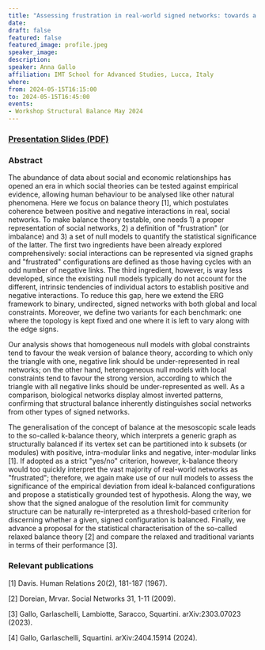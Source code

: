 ```yaml
---
title: "Assessing frustration in real-world signed networks: towards a statistical theory of balance"
date:
draft: false
featured: false
featured_image: profile.jpeg
speaker_image:
description:
speaker: Anna Gallo
affiliation: IMT School for Advanced Studies, Lucca, Italy
where:
from: 2024-05-15T16:15:00
to: 2024-05-15T16:45:00
events:
- Workshop Structural Balance May 2024 
---
```


### [Presentation Slides (PDF)](Presentation-Gallo.pdf)


### Abstract

The abundance of data about social and economic relationships has opened an era in which social theories can be tested against empirical evidence, allowing human behaviour to be analysed like other natural phenomena. Here we focus on balance theory [1], which postulates coherence between positive and negative interactions in real, social networks.
To make balance theory testable, one needs 1) a proper representation of social networks, 2) a definition of "frustration" (or imbalance) and 3) a set of null models to quantify the statistical significance of the latter. The first two ingredients have been already explored comprehensively: social interactions can be represented via signed graphs and "frustrated" configurations are defined as those having cycles with an odd number of negative links. The third ingredient, however, is way less developed, since the existing null models typically do not account for the different, intrinsic tendencies of individual actors to establish positive and negative interactions. To reduce this gap, here we extend the ERG framework to binary, undirected, signed networks with both global and local constraints. Moreover, we define two variants for each benchmark: one where the topology is kept fixed and one where it is left to vary along with the edge signs.

Our analysis shows that homogeneous null models with global constraints tend to favour the weak version of balance theory, according to which only the triangle with one, negative link should be under-represented in real networks; on the other hand, heterogeneous null models with local constraints tend to favour the strong version, according to which the triangle with all negative links should be under-represented as well. As a comparison, biological networks display almost inverted patterns, confirming that structural balance inherently distinguishes social networks from other types of signed networks.

The generalisation of the concept of balance at the mesoscopic scale leads to the so-called k-balance theory, which interprets a generic graph as structurally balanced if its vertex set can be partitioned into k subsets (or modules) with positive, intra-modular links and negative, inter-modular links [1]. If adopted as a strict "yes/no" criterion, however, k-balance theory would too quickly interpret the vast majority of real-world networks as "frustrated"; therefore, we again make use of our null models to assess the significance of the empirical deviation from ideal k-balanced configurations and propose a statistically grounded test of hypothesis. Along the way, we show that the signed analogue of the resolution limit for community structure can be naturally re-interpreted as a threshold-based criterion for discerning whether a given, signed configuration is balanced. Finally, we advance a proposal for the statistical characterisation of the so-called relaxed balance theory [2] and compare the relaxed and traditional variants in terms of their performance [3].



### Relevant publications 

[1] Davis. Human Relations 20(2), 181-187 (1967).

[2] Doreian, Mrvar. Social Networks 31, 1-11 (2009).

[3] Gallo, Garlaschelli, Lambiotte, Saracco, Squartini. arXiv:2303.07023 (2023).

[4] Gallo, Garlaschelli, Squartini. arXiv:2404.15914 (2024). 
